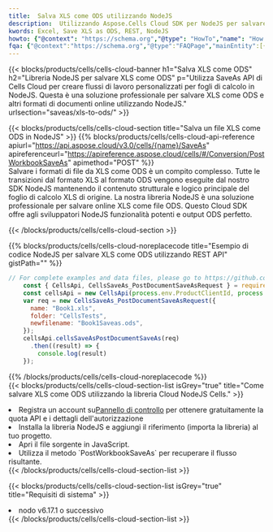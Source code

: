 ```yaml
---
title:  Salva XLS come ODS utilizzando NodeJS
description:  Utilizzando Aspose.Cells Cloud SDK per NodeJS per salvare il file in formato XLS come file in formato ODS.
kwords: Excel, Save XLS as ODS, REST, NodeJS
howto: {"@context": "https://schema.org","@type": "HowTo","name": "How to save XLS as ODS using the Cells Cloud NodeJS library.","description": "How to save XLS as ODS using the Cells Cloud NodeJS library.","image": {"@type": "ImageObject"},"url": "/nodejs/saveas/xls-to-ods/","step": [{ "@type": "HowToStep","name": "How to save XLS as ODS using the Cells Cloud NodeJS library. step 1", "image": {"@type": "ImageObject",},"url": "/nodejs/saveas/xls-to-ods/","text": "Register an account at <a href='https://dashboard.aspose.cloud/'>Dashboard</a> to get free API quota & authorization details",},{ "@type": "HowToStep","name": "How to save XLS as ODS using the Cells Cloud NodeJS library. step 1", "image": {"@type": "ImageObject",},"url": "/nodejs/saveas/xls-to-ods/","text": "Install NodeJS library and add the reference (import the library) to your project.",},{ "@type": "HowToStep","name": "How to save XLS as ODS using the Cells Cloud NodeJS library. step 1", "image": {"@type": "ImageObject",},"url": "/nodejs/saveas/xls-to-ods/","text": "Open the source file in JavaScript.",},{ "@type": "HowToStep","name": "How to save XLS as ODS using the Cells Cloud NodeJS library. step 1", "image": {"@type": "ImageObject",},"url": "/nodejs/saveas/xls-to-ods/","text": "Use the `PostWorkbookSaveAs` method to retrieve the resulting stream.",}, ],"supply": {"@type": "HowToSupply","name": "document"},"tool": [{"@type": "HowToTool","name": "Visual Studio, Visual Studio Code, WebStorm"},{"@type": "HowToTool","name": "Aspose Cells"}],"totalTime": "PT6M"}
fqa: {"@context":"https://schema.org","@type":"FAQPage","mainEntity":[{"@type":"Question","name":"Why save file as other formats file in C# using REST API?","acceptedAnswer":{"@type":"Answer","text":"Documents are encoded in many ways, and some files may be incompatible with the software you use. To open and read such files, just save them as appropriate file formats.<br/><ol><li>Install .NET SDK and add the reference (import the library) to your project.</li><li>Open the source file in C# using REST API.</li><li>Call the PostWorkbookSaveAsRequest() method, passing an output filename with required extension.</li><li>Get the result of save as a separate file.</li></ol>"}},{"@type":"Question","name":"What file formats can I save as with your C# library?","acceptedAnswer":{"@type":"Answer","text":"We support a variety of file formats for conversion using .NET library, including XLSX, Excel, xls , PDF, CSV, HTML, Markdown, XML, PNG, JPG, TIFF, Json, TXT and many more."}},{"@type":"Question","name":"What is the maximum allowed file size for conversion using this .NET library?","acceptedAnswer":{"@type":"Answer","text":"There are no file size limits for format conversions using .NET library."}}]}
---
```

{{< blocks/products/cells/cells-cloud-banner h1="Salva XLS come ODS" h2="Libreria NodeJS per salvare XLS come ODS" p="Utilizza SaveAs API di Cells Cloud per creare flussi di lavoro personalizzati per fogli di calcolo in NodeJS. Questa è una soluzione professionale per salvare XLS come ODS e altri formati di documenti online utilizzando NodeJS." urlsection="saveas/xls-to-ods/" >}}

{{< blocks/products/cells/cells-cloud-section title="Salva un file XLS come ODS in NodeJS" >}}
{{% blocks/products/cells/cells-cloud-api-reference apiurl="https://api.aspose.cloud/v3.0/cells/{name}/SaveAs" apireferenceurl="https://apireference.aspose.cloud/cells/#/Conversion/PostWorkbookSaveAs" apimethod="POST" %}}
<br/>
Salvare i formati di file da XLS come ODS è un compito complesso. Tutte le transizioni dal formato XLS al formato ODS vengono eseguite dal nostro SDK NodeJS mantenendo il contenuto strutturale e logico principale del foglio di calcolo XLS di origine. La nostra libreria NodeJS è una soluzione professionale per salvare online XLS come file ODS. Questo Cloud SDK offre agli sviluppatori NodeJS funzionalità potenti e output ODS perfetto.

{{< /blocks/products/cells/cells-cloud-section >}}

{{% blocks/products/cells/cells-cloud-noreplacecode title="Esempio di codice NodeJS per salvare XLS come ODS utilizzando REST API" gistPath="" %}}
  
```js
// For complete examples and data files, please go to https://github.com/aspose-cells-cloud/aspose-cells-cloud-node/
    const { CellsApi, CellsSaveAs_PostDocumentSaveAsRequest } = require("asposecellscloud");
    const cellsApi = new CellsApi(process.env.ProductClientId, process.env.ProductClientSecret);
    var req = new CellsSaveAs_PostDocumentSaveAsRequest({
      name: "Book1.xls",
      folder: "CellsTests",
      newfilename: "Book1Saveas.ods",
    });
    cellsApi.cellsSaveAsPostDocumentSaveAs(req)
      .then((result) => {
        console.log(result)
    });
```
  
{{% /blocks/products/cells/cells-cloud-noreplacecode %}}
<br/>
{{< blocks/products/cells/cells-cloud-section-list isGrey="true" title="Come salvare XLS come ODS utilizzando la libreria Cloud NodeJS Cells." >}}
<li> Registra un account su<a href="https://dashboard.aspose.cloud/">Pannello di controllo</a> per ottenere gratuitamente la quota API e i dettagli dell'autorizzazione</li>
<li>Installa la libreria NodeJS e aggiungi il riferimento (importa la libreria) al tuo progetto.</li>
<li>Apri il file sorgente in JavaScript.</li>
<li>Utilizza il metodo `PostWorkbookSaveAs` per recuperare il flusso risultante.</li>
{{< /blocks/products/cells/cells-cloud-section-list >}}

{{< blocks/products/cells/cells-cloud-section-list isGrey="true" title="Requisiti di sistema" >}}
<li>nodo v6.17.1 o successivo</li>
{{< /blocks/products/cells/cells-cloud-section-list >}}
